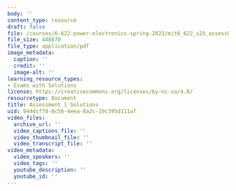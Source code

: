 ```yaml
---
body: ''
content_type: resource
draft: false
file: /courses/6-622-power-electronics-spring-2023/mit6_622_s23_assess01_sol.pdf
file_size: 448670
file_type: application/pdf
image_metadata:
  caption: ''
  credit: ''
  image-alt: ''
learning_resource_types:
- Exams with Solutions
license: https://creativecommons.org/licenses/by-nc-sa/4.0/
resourcetype: Document
title: Assessment 1 Solutions
uid: 944dcf78-0c56-4eea-8a2c-19c395d111af
video_files:
  archive_url: ''
  video_captions_file: ''
  video_thumbnail_file: ''
  video_transcript_file: ''
video_metadata:
  video_speakers: ''
  video_tags: ''
  youtube_description: ''
  youtube_id: ''
---
```

